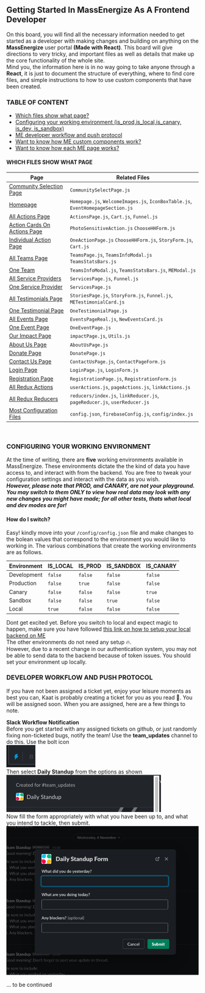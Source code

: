 
## Getting Started In MassEnergize As A Frontend Developer
On this board, you will find all the necessary information needed to get started as a developer with making changes and building on anything on the **MassEnergize**
user portal **(Made with React)**. This board will give directions to very tricky, and important files as well as details that make up the core functionality of the whole site. 
<br/> Mind you, the information here is in no way going to take anyone through a **React**, it is just to document the structure of everything, where to find core files,
and simple instructions to how to use custom components that have been created.

### TABLE OF CONTENT 
* <a href="#file-to-page"> Which files show what page?  </a>
* <a href="#setting-your-env"> Configuring your working environment (is_prod,is_local,is_canary, is_dev, is_sandbox) </a>
* <a href="#developer-workflow"> ME developer workflow and push protocol</a>
* <a href="#"> Want to know how ME custom components work? </a>
* <a href="#"> Want to know how each ME page works? </a>



#### <a name="file-to-page">WHICH FILES SHOW WHAT PAGE </a>
 **Page** | **Related Files** 
 ---------| ----------------- 
<a href="https://community-dev.massenergize.org/">Community Selection Page</a> | `CommunitySelectPage.js`
<a href="https://community-dev.massenergize.org/wayland/">Homepage</a> | `Homepage.js`, `WelcomeImages.js`, `IconBoxTable.js`, `EventHomepageSection.js`
<a href="https://community-dev.massenergize.org/wayland/actions">All Actions Page</a> | `ActionsPage.js`, `Cart.js`, `Funnel.js`
<a href="https://community-dev.massenergize.org/wayland/actions">Action Cards On Actions Page</a> | `PhotoSensitiveAction.js` `ChooseHHForm.js`
<a href="https://community-dev.massenergize.org/wayland/actions" target="_blank">Individual Action Page</a> | `OneActionPage.js` `ChooseHHForm.js`, `StoryForm.js`, `Cart.js`
<a href="https://community-dev.massenergize.org/wayland/teams">All Teams Page</a> | `TeamsPage.js`, `TeamsInfoModal.js` `TeamsStatsBars.js`
<a href="https://community-dev.massenergize.org/wayland/teams">One Team</a> | `TeamsInfoModal.js`, `TeamsStatsBars.js`, `MEModal.js`
<a href="https://community-dev.massenergize.org/wayland/services">All Service Providers</a> | `ServicesPage.js`, `Funnel.js`
<a href="https://community-dev.massenergize.org/wayland/services">One Service Provider</a> | `ServicesPage.js`
<a href="https://community-dev.massenergize.org/wayland/testimonials">All Testimonials Page</a> | `StoriesPage.js`, `StoryForm.js`, `Funnel.js`, `METestimonialCard.js`
<a href="https://community-dev.massenergize.org/wayland/testimonials">One Testimonial Page</a> | `OneTestimonialPage.js`
<a href="https://community-dev.massenergize.org/wayland/events">All Events Page</a> | `EventsPageReal.js`, `NewEventsCard.js`
<a href="https://community-dev.massenergize.org/wayland/events">One Event Page</a> | `OneEventPage.js`
<a href="https://community-dev.massenergize.org/wayland/impact">Our Impact Page</a> | `impactPage.js`, `Utils.js`
<a href="https://community-dev.massenergize.org/wayland/aboutus">About Us Page</a> | `AboutUsPage.js`
<a href="https://community-dev.massenergize.org/wayland/donate">Donate Page</a> | `DonatePage.js`
<a href="https://community-dev.massenergize.org/wayland/donate">Contact Us Page</a> | `ContactUsPage.js`, `ContactPageForm.js`
<a href="https://community-dev.massenergize.org/wayland/signin">Login Page </a> | `LoginPage.js`, `LoginForm.js`
<a href="https://community-dev.massenergize.org/wayland/signup">Registration Page </a> | `RegistrationPage.js`, `RegistrationForm.js`
<a href="#">All Redux Actions </a> | `userActions.js`, `pageActions.js`, `linkActions.js`
<a href="#">All Redux Reducers </a> | `reducers/index.js`, `linkReducer.js`, `pageReducer.js`, `userReducer.js`
<a href="#">Most Configuration Files </a> | `config.json`, `firebaseConfig.js`, `config/index.js`
<br/>

### <a name="setting-your-env">CONFIGURING YOUR WORKING ENVIRONMENT </a>
At the time of writing, there are **five** working environments available in MassEnergize. These environments dictate the the kind of data you have access to, and interact with from the backend. You are free to tweak your configuration settings and interact with the data as you wish. <br/>
**_However, please note that PROD, and CANARY, are not your playground. You may switch to them ONLY to view how real data may look with any new changes you might have made; for all other tests, thats what local and dev modes are for!_**<br/>
#### How do I switch?
Easy! kindly move into your `/config/config.json` file and make changes to the bolean values that correspond to the environment you would like to working in. The various combinations that create the working environments are as follows. 

Environment |IS_LOCAL |IS_PROD|IS_SANDBOX|IS_CANARY|
------------|---------|-------|----------|---------|
Development| `false` | `false`| `false` | `false`
Production | `false`| `true` | `false` | `false`
Canary | `false` | `false` | `false`|`true` 
Sandbox | `false` | `false` | `true`| `false` 
Local | `true` | `false` | `false` | `false`

Dont get excited yet. Before you switch to local and expect magic to happen, 
make sure you have followed <a href="https://massenergize.slite.com/p/note/KWfwNLonZsf4bfGD6CNcJq">this link on how to setup your local backend on ME </a><br/>
The other environments do not need any setup :fire:. <br/>However, due to a recent change in our authentication system, you may not be able to send data to the backend because of token issues. You should set your environment up locally.

### <a name="#developer-workflow">DEVELOPER WORKFLOW AND PUSH PROTOCOL  </a>
If you have not been assigned a ticket yet, enjoy your leisure moments as best you can, Kaat is probably creating a ticket for you as you read :rofl:. You will be assigned soon.
When you are assigned, here  are a few things to note.

**Slack Workflow Notification**<br/>
Before you get started with any assigned tickets on github, or just randomly fixing non-ticketed bugs, notify the team! 
Use the **team_updates** channel to do this. 
Use the bolt icon <br/>
<img src="./images/bolt.png"/><br/>
Then select **Daily Standup** from the options as shown<br/>
<img src="./images/standup.png"/><br/> 
Now fill the form appropriately with what you have been up to, and what you intend to tackle, then submit. 
<img src="./images/standup-form.png" />

... to be continued






